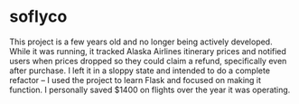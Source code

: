 # soflyco

This project is a few years old and no longer being actively developed. While it was running, it tracked Alaska Airlines itinerary prices and notified users when prices dropped so they could claim a refund, specifically even after purchase. I left it in a sloppy state and intended to do a complete refactor – I used the project to learn Flask and focused on making it function. I personally saved $1400 on flights over the year it was operating.
